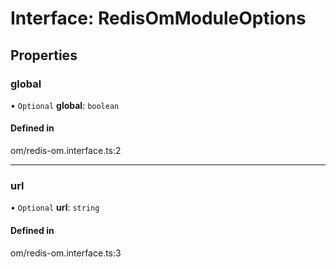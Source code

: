 # Interface: RedisOmModuleOptions

## Properties

### global

• `Optional` **global**: `boolean`

#### Defined in

om/redis-om.interface.ts:2

___

### url

• `Optional` **url**: `string`

#### Defined in

om/redis-om.interface.ts:3
